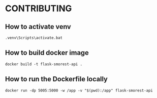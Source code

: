 # CONTRIBUTING

## How to activate venv

```
.venv\Scripts\activate.bat
```

## How to build docker image

```
docker build -t flask-smorest-api .
```

## How to run the Dockerfile locally

```
docker run -dp 5005:5000 -w /app -v "$(pwd):/app" flask-smorest-api
```
